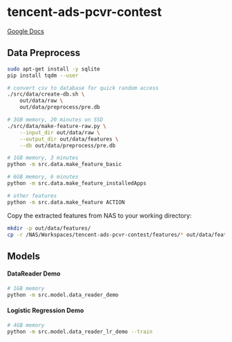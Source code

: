 # tencent-ads-pcvr-contest

[Google Docs](https://docs.google.com/document/d/1WjTEfZee6BpXMGkQAVd-5T3vTD2y9mkwSt-w0djw0WA/edit?usp=sharing)

## Data Preprocess

```bash
sudo apt-get install -y sqlite
pip install tqdm --user

# convert csv to database for quick random access
./src/data/create-db.sh \
    out/data/raw \
    out/data/preprocess/pre.db

# 3GB memory, 20 minutes on SSD
./src/data/make-feature-raw.py \
    --input_dir out/data/raw \
    --output_dir out/data/features \
    --db out/data/preprocess/pre.db

# 1GB memory, 3 minutes
python -m src.data.make_feature_basic

# 6GB memory, 6 minutes
python -m src.data.make_feature_installedApps

# other features
python -m src.data.make_feature ACTION
```

Copy the extracted features from NAS to your working directory:

```bash
mkdir -p out/data/features/
cp -r /NAS/Workspaces/tencent-ads-pcvr-contest/features/* out/data/features/
```

## Models

#### DataReader Demo

```bash
# 1GB memory
python -m src.model.data_reader_demo
```

#### Logistic Regression Demo

```bash
# 4GB memory
python -m src.model.data_reader_lr_demo --train
```
